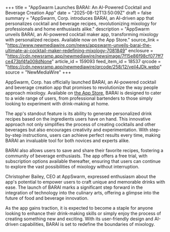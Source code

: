 +++
title = "AppSwarm Launches BARAI: An AI-Powered Cocktail and Beverage Creation App"
date = "2025-08-12T13:50:09Z"
draft = false
summary = "AppSwarm, Corp. introduces BARAI, an AI-driven app that personalizes cocktail and beverage recipes, revolutionizing mixology for professionals and home enthusiasts alike."
description = "AppSwarm unveils BARAI, an AI-powered cocktail maker app, transforming mixology with personalized recipes. Available now on the App Store."
source_link = "https://www.newmediawire.com/news/appswarm-unveils-barai-the-ultimate-ai-cocktail-maker-redefining-mixology-7081849"
enclosure = "https://cdn.newsramp.app/newmediawire/newsimage/7f15e86f98cf077ff7ce473bf4fa008dNone"
article_id = 159093
feed_item_id = 18537
qrcode = "https://cdn.newsramp.app/newmediawire/qrcode/258/12/veil4JDk.webp"
source = "NewMediaWire"
+++

<p>AppSwarm, Corp. has officially launched BARAI, an AI-powered cocktail and beverage creation app that promises to revolutionize the way people approach mixology. Available on <a href='https://www.appstore.com' rel='nofollow' target='_blank'>the App Store</a>, BARAI is designed to cater to a wide range of users, from professional bartenders to those simply looking to experiment with drink-making at home.</p><p>The app's standout feature is its ability to generate personalized drink recipes based on the ingredients users have on hand. This innovative approach not only simplifies the process of creating cocktails and other beverages but also encourages creativity and experimentation. With step-by-step instructions, users can achieve perfect results every time, making BARAI an invaluable tool for both novices and experts alike.</p><p>BARAI also allows users to save and share their favorite recipes, fostering a community of beverage enthusiasts. The app offers a free trial, with subscription options available thereafter, ensuring that users can continue to explore the vast possibilities of mixology without interruption.</p><p>Christopher Bailey, CEO at AppSwarm, expressed enthusiasm about the app's potential to empower users to craft unique and memorable drinks with ease. The launch of BARAI marks a significant step forward in the integration of technology into the culinary arts, offering a glimpse into the future of food and beverage innovation.</p><p>As the app gains traction, it is expected to become a staple for anyone looking to enhance their drink-making skills or simply enjoy the process of creating something new and exciting. With its user-friendly design and AI-driven capabilities, BARAI is set to redefine the boundaries of mixology.</p>